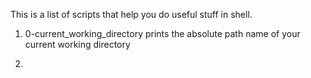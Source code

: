 This is a list of scripts that help you do useful stuff in shell.

1. 0-current_working_directory prints the absolute path name of your current working directory

2.
